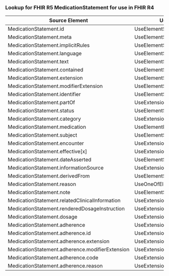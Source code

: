 ### Lookup for FHIR R5 MedicationStatement for use in FHIR R4

| Source Element | Usage | Target |
| -------------- | ----- | ------ |
| MedicationStatement.id | UseElementSameName | MedicationStatement.id |
| MedicationStatement.meta | UseElementSameName | MedicationStatement.meta |
| MedicationStatement.implicitRules | UseElementSameName | MedicationStatement.implicitRules |
| MedicationStatement.language | UseElementSameName | MedicationStatement.language |
| MedicationStatement.text | UseElementSameName | MedicationStatement.text |
| MedicationStatement.contained | UseElementSameName | MedicationStatement.contained |
| MedicationStatement.extension | UseElementSameName | MedicationStatement.extension |
| MedicationStatement.modifierExtension | UseElementSameName | MedicationStatement.modifierExtension |
| MedicationStatement.identifier | UseElementSameName | MedicationStatement.identifier |
| MedicationStatement.partOf | UseExtension | http://hl7.org/fhir/5.0/StructureDefinition/extension-MedicationStatement.partOf |
| MedicationStatement.status | UseElementSameName | MedicationStatement.status |
| MedicationStatement.category | UseExtension | http://hl7.org/fhir/5.0/StructureDefinition/extension-MedicationStatement.category |
| MedicationStatement.medication | UseElementRenamed | MedicationStatement.medication[x] |
| MedicationStatement.subject | UseElementSameName | MedicationStatement.subject |
| MedicationStatement.encounter | UseExtension | http://hl7.org/fhir/5.0/StructureDefinition/extension-MedicationStatement.encounter |
| MedicationStatement.effective[x] | UseExtension | http://hl7.org/fhir/5.0/StructureDefinition/extension-MedicationStatement.effective |
| MedicationStatement.dateAsserted | UseElementSameName | MedicationStatement.dateAsserted |
| MedicationStatement.informationSource | UseExtension | http://hl7.org/fhir/5.0/StructureDefinition/extension-MedicationStatement.informationSource |
| MedicationStatement.derivedFrom | UseElementSameName | MedicationStatement.derivedFrom |
| MedicationStatement.reason | UseOneOfElements | MedicationStatement.reasonCode,MedicationStatement.reasonCode,MedicationStatement.reasonReference |
| MedicationStatement.note | UseElementSameName | MedicationStatement.note |
| MedicationStatement.relatedClinicalInformation | UseExtension | http://hl7.org/fhir/5.0/StructureDefinition/extension-MedicationStatement.relatedClinicalInformation |
| MedicationStatement.renderedDosageInstruction | UseExtension | http://hl7.org/fhir/5.0/StructureDefinition/extension-MedicationStatement.renderedDosageInstruction |
| MedicationStatement.dosage | UseExtension | http://hl7.org/fhir/5.0/StructureDefinition/extension-MedicationStatement.dosage |
| MedicationStatement.adherence | UseExtension | http://hl7.org/fhir/5.0/StructureDefinition/extension-MedicationStatement.adherence |
| MedicationStatement.adherence.id | UseExtensionFromAncestor | - |
| MedicationStatement.adherence.extension | UseExtensionFromAncestor | - |
| MedicationStatement.adherence.modifierExtension | UseExtensionFromAncestor | - |
| MedicationStatement.adherence.code | UseExtensionFromAncestor | - |
| MedicationStatement.adherence.reason | UseExtensionFromAncestor | - |
